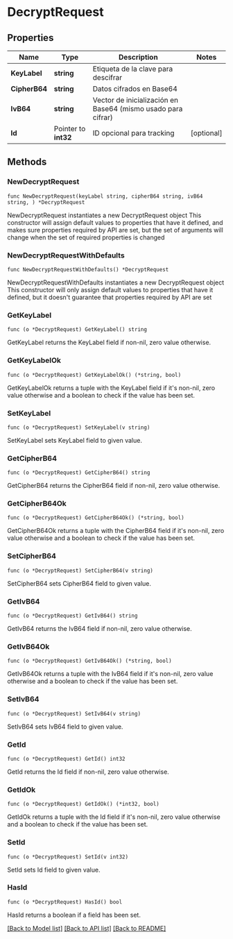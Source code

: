 # DecryptRequest

## Properties

Name | Type | Description | Notes
------------ | ------------- | ------------- | -------------
**KeyLabel** | **string** | Etiqueta de la clave para descifrar | 
**CipherB64** | **string** | Datos cifrados en Base64 | 
**IvB64** | **string** | Vector de inicialización en Base64 (mismo usado para cifrar) | 
**Id** | Pointer to **int32** | ID opcional para tracking | [optional] 

## Methods

### NewDecryptRequest

`func NewDecryptRequest(keyLabel string, cipherB64 string, ivB64 string, ) *DecryptRequest`

NewDecryptRequest instantiates a new DecryptRequest object
This constructor will assign default values to properties that have it defined,
and makes sure properties required by API are set, but the set of arguments
will change when the set of required properties is changed

### NewDecryptRequestWithDefaults

`func NewDecryptRequestWithDefaults() *DecryptRequest`

NewDecryptRequestWithDefaults instantiates a new DecryptRequest object
This constructor will only assign default values to properties that have it defined,
but it doesn't guarantee that properties required by API are set

### GetKeyLabel

`func (o *DecryptRequest) GetKeyLabel() string`

GetKeyLabel returns the KeyLabel field if non-nil, zero value otherwise.

### GetKeyLabelOk

`func (o *DecryptRequest) GetKeyLabelOk() (*string, bool)`

GetKeyLabelOk returns a tuple with the KeyLabel field if it's non-nil, zero value otherwise
and a boolean to check if the value has been set.

### SetKeyLabel

`func (o *DecryptRequest) SetKeyLabel(v string)`

SetKeyLabel sets KeyLabel field to given value.


### GetCipherB64

`func (o *DecryptRequest) GetCipherB64() string`

GetCipherB64 returns the CipherB64 field if non-nil, zero value otherwise.

### GetCipherB64Ok

`func (o *DecryptRequest) GetCipherB64Ok() (*string, bool)`

GetCipherB64Ok returns a tuple with the CipherB64 field if it's non-nil, zero value otherwise
and a boolean to check if the value has been set.

### SetCipherB64

`func (o *DecryptRequest) SetCipherB64(v string)`

SetCipherB64 sets CipherB64 field to given value.


### GetIvB64

`func (o *DecryptRequest) GetIvB64() string`

GetIvB64 returns the IvB64 field if non-nil, zero value otherwise.

### GetIvB64Ok

`func (o *DecryptRequest) GetIvB64Ok() (*string, bool)`

GetIvB64Ok returns a tuple with the IvB64 field if it's non-nil, zero value otherwise
and a boolean to check if the value has been set.

### SetIvB64

`func (o *DecryptRequest) SetIvB64(v string)`

SetIvB64 sets IvB64 field to given value.


### GetId

`func (o *DecryptRequest) GetId() int32`

GetId returns the Id field if non-nil, zero value otherwise.

### GetIdOk

`func (o *DecryptRequest) GetIdOk() (*int32, bool)`

GetIdOk returns a tuple with the Id field if it's non-nil, zero value otherwise
and a boolean to check if the value has been set.

### SetId

`func (o *DecryptRequest) SetId(v int32)`

SetId sets Id field to given value.

### HasId

`func (o *DecryptRequest) HasId() bool`

HasId returns a boolean if a field has been set.


[[Back to Model list]](../README.md#documentation-for-models) [[Back to API list]](../README.md#documentation-for-api-endpoints) [[Back to README]](../README.md)


